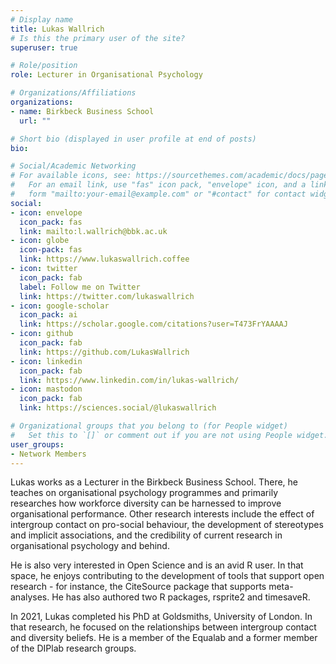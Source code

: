 ```yaml
---
# Display name
title: Lukas Wallrich
# Is this the primary user of the site?
superuser: true

# Role/position
role: Lecturer in Organisational Psychology

# Organizations/Affiliations
organizations:
- name: Birkbeck Business School
  url: ""

# Short bio (displayed in user profile at end of posts)
bio: 

# Social/Academic Networking
# For available icons, see: https://sourcethemes.com/academic/docs/page-builder/#icons
#   For an email link, use "fas" icon pack, "envelope" icon, and a link in the
#   form "mailto:your-email@example.com" or "#contact" for contact widget.
social:
- icon: envelope
  icon_pack: fas
  link: mailto:l.wallrich@bbk.ac.uk
- icon: globe
  icon-pack: fas
  link: https://www.lukaswallrich.coffee
- icon: twitter
  icon_pack: fab
  label: Follow me on Twitter
  link: https://twitter.com/lukaswallrich
- icon: google-scholar
  icon_pack: ai
  link: https://scholar.google.com/citations?user=T473FrYAAAAJ
- icon: github
  icon_pack: fab
  link: https://github.com/LukasWallrich
- icon: linkedin
  icon_pack: fab
  link: https://www.linkedin.com/in/lukas-wallrich/
- icon: mastodon
  icon_pack: fab
  link: https://sciences.social/@lukaswallrich

# Organizational groups that you belong to (for People widget)
#   Set this to `[]` or comment out if you are not using People widget.
user_groups:
- Network Members
---
```


Lukas works as a Lecturer in the Birkbeck Business School. There, he teaches on organisational psychology programmes and primarily researches how workforce diversity can be harnessed to improve organisational performance. Other research interests include the effect of intergroup contact on pro-social behaviour, the development of stereotypes and implicit associations, and the credibility of current research in organisational psychology and behind.

He is also very interested in Open Science and is an avid R user. In that space, he enjoys contributing to the development of tools that support open research - for instance, the CiteSource package that supports meta-analyses. He has also authored two R packages, rsprite2 and timesaveR.

In 2021, Lukas completed his PhD at Goldsmiths, University of London. In that research, he focused on the relationships between intergroup contact and diversity beliefs. He is a member of the Equalab and a former member of the DIPlab research groups.
